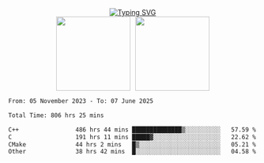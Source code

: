 <!--START_SECTION:console-->
<div align="center">
  <a href="https://git.io/typing-svg">
    <img src="https://readme-typing-svg.demolab.com/?lines=Hello+There+!;Happy+Coding+!&size=28&color=0F62FE&center=true&font=Fira+Code" alt="Typing SVG" />
  </a>
</div>
<!--END_SECTION:console-->

<div align="center" style="display: flex; justify-content: center; gap: 10px; flex-wrap: wrap;">
  <img 
    src="https://github-readme-stats.vercel.app/api?username=gotorion&hide_title=true&hide_border=true&show_icons=true&line_height=21&text_color=000&icon_color=000&bg_color=0,ea6161,ffc64d,fffc4d,52fa5a&theme=graywhite" 
    height="150"
  />
  <img 
    src="https://github-readme-stats.vercel.app/api/top-langs/?username=gotorion&hide_title=true&hide_border=true&layout=compact&langs_count=6&text_color=000&icon_color=fff&bg_color=0,52fa5a,4dfcff,c64dff&theme=graywhite" 
    height="150"
  />
</div>
<!--START_SECTION:waka-->

```txt
From: 05 November 2023 - To: 07 June 2025

Total Time: 806 hrs 25 mins

C++                486 hrs 44 mins ██████████████▒░░░░░░░░░░   57.59 %
C                  191 hrs 11 mins █████▓░░░░░░░░░░░░░░░░░░░   22.62 %
CMake              44 hrs 2 mins   █▒░░░░░░░░░░░░░░░░░░░░░░░   05.21 %
Other              38 hrs 42 mins  █░░░░░░░░░░░░░░░░░░░░░░░░   04.58 %
```

<!--END_SECTION:waka-->
